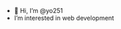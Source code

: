 - 👋 Hi, I’m @yo251
- I’m interested in web development


<!---
yo251/yo251 is a ✨ special ✨ repository because its `README.md` (this file) appears on your GitHub profile.
You can click the Preview link to take a look at your changes.
--->
